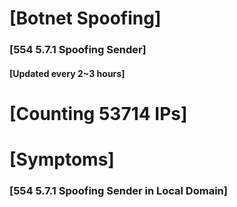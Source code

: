 # [Botnet Spoofing]
### [554 5.7.1 Spoofing Sender]
#### [Updated every 2~3 hours]

# [Counting 53714 IPs]

# [Symptoms] 
###   [554 5.7.1 Spoofing Sender in Local Domain]
